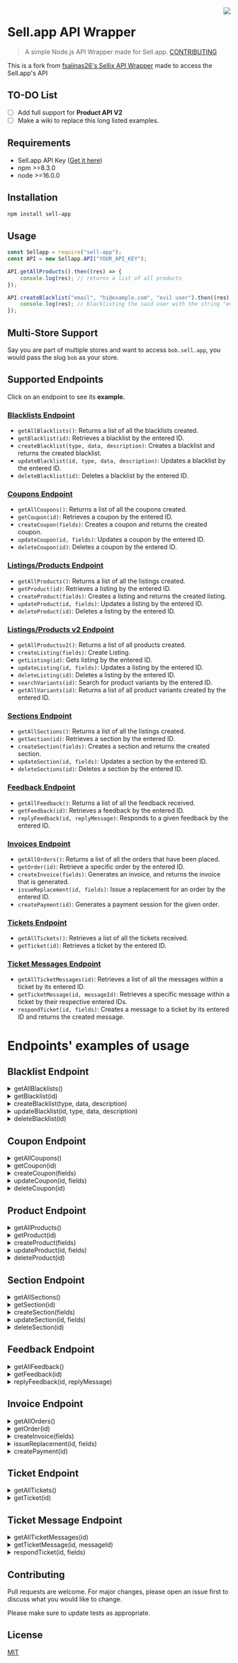 <img src="https://i.vgy.me/NomCdN.png" align="right" />

# Sell.app API Wrapper

> A simple Node.js API Wrapper made for Sell.app. <a href="#contributing">CONTRIBUTING</a>

This is a fork from [fsalinas26's Sellix API Wrapper](https://github.com/fsalinas26/sellix-api-wrapper) made to access the Sell.app's API

## TO-DO List

-   [ ] Add full support for **Product API V2**
-   [ ] Make a wiki to replace this long listed examples.

## Requirements

-   Sell.app API Key ([Get it here](https://sell.app/user/api-tokens))
-   npm >=8.3.0
-   node >=16.0.0

## Installation

```bash
npm install sell-app
```

## Usage

```javascript
const Sellapp = require("sell-app");
const API = new Sellapp.API("YOUR_API_KEY");

API.getAllProducts().then((res) => {
	console.log(res); // returns a list of all products
});

API.createBlacklist("email", "hi@example.com", "evil user").then((res) => {
	console.log(res); // blacklisting the said user with the string "evil user" as description
});
```
## Multi-Store Support

Say you are part of multiple stores and want to access `bob.sell.app`, you would pass the slug `bob` as  your store.

## Supported Endpoints

Click on an endpoint to see its <b>example.</b>

### <a href="#blacklist-endpoint">Blacklists Endpoint</a>

-   `getAllBlacklists()`: Returns a list of all the blacklists created.
-   `getBlacklist(id)`: Retrieves a blacklist by the entered ID.
-   `createBlacklist(type, data, description)`: Creates a blacklist and returns the created blacklist.
-   `updateBlacklist(id, type, data, description)`: Updates a blacklist by the entered ID.
-   `deleteBlacklist(id)`: Deletes a blacklist by the entered ID.

### <a href="#coupon-endpoint">Coupons Endpoint</a>

-   `getAllCoupons()`: Returns a list of all the coupons created.
-   `getCoupon(id)`: Retrieves a coupon by the entered ID.
-   `createCoupon(fields)`: Creates a coupon and returns the created coupon.
-   `updateCoupon(id, fields)`: Updates a coupon by the entered ID.
-   `deleteCoupon(id)`: Deletes a coupon by the entered ID.

### <a href="#product-endpoint">Listings/Products Endpoint</a>

-   `getAllProducts()`: Returns a list of all the listings created.
-   `getProduct(id)`: Retrieves a listing by the entered ID.
-   `createProduct(fields)`: Creates a listing and returns the created listing.
-   `updateProduct(id, fields)`: Updates a listing by the entered ID.
-   `deleteProduct(id)`: Deletes a listing by the entered ID.

### <a href="#productv2-endpoint">Listings/Products v2 Endpoint</a>

-   `getAllProductsv2()`: Returns a list of all products created.
-   `createListing(fields)`: Create Listing.
-   `getListing(id)`: Gets listing by the entered ID.
-   `updateListing(id, fields)`: Updates a listing by the entered ID.
-   `deleteListing(id)`: Deletes a listing by the entered ID.
-   `searchVariants(id)`: Search for product variants by the entered ID.
-   `getAllVariants(id)`: Returns a list of all product variants created by the entered ID.

### <a href="#section-endpoint">Sections Endpoint</a>

-   `getAllSections()`: Returns a list of all the listings created.
-   `getSection(id)`: Retrieves a section by the entered ID.
-   `createSection(fields)`: Creates a section and returns the created section.
-   `updateSection(id, fields)`: Updates a section by the entered ID.
-   `deleteSections(id)`: Deletes a section by the entered ID.

### <a href="#feedback-endpoint">Feedback Endpoint</a>

-   `getAllFeedback()`: Returns a list of all the feedback received.
-   `getFeedback(id)`: Retrieves a feedback by the entered ID.
-   `replyFeedback(id, replyMessage)`: Responds to a given feedback by the entered ID.

### <a href="#invoice-endpoint">Invoices Endpoint</a>

-   `getAllOrders()`: Returns a list of all the orders that have been placed.
-   `getOrder(id)`: Retrieve a specific order by the entered ID.
-   `createInvoice(fields)`: Generates an invoice, and returns the invoice that is generated.
-   `issueReplacement(id, fields)`: Issue a replacement for an order by the entered ID.
-   `createPayment(id)`: Generates a payment session for the given order.

### <a href="#ticket-endpoint">Tickets Endpoint</a>

-   `getAllTickets()`: Retrieves a list of all the tickets received.
-   `getTicket(id)`: Retrieves a ticket by the entered ID.

### <a href="#ticket-message-endpoint">Ticket Messages Endpoint</a>

-   `getAllTicketMessages(id)`: Retrieves a list of all the messages within a ticket by its entered ID.
-   `getTicketMessage(id, messageId)`: Retrieves a specific message within a ticket by their respective entered IDs.
-   `respondTicket(id, fields)`: Creates a message to a ticket by its entered ID and returns the created message.

# Endpoints' examples of usage

## Blacklist Endpoint

<details>
  <summary>getAllBlacklists()</summary>
  
```javascript
API.getAllBlacklists().then((res) => {
	console.log(res);
});
```
</details>

<details>
  <summary>getBlacklist(id)</summary>
  
```javascript
API.getBlacklist("164").then((res) => {
    console.log(res);
});
```
| Parameters |  Type  | Required |      Description       |
| :--------: | :----: | :------: | :--------------------: |
|    `id`    | string |    ✔️    | ID of a blacklist rule |
</details>

<details>
  <summary>createBlacklist(type, data, description)</summary>
  
```javascript
API.createBlacklist("ip", "1.3.3.7", "Block hackers").then((res) => {
    console.log(res);
});
```
|  Parameters   |  Type  | Required |                                            Description                                             |
| :-----------: | :----: | :------: | :------------------------------------------------------------------------------------------------: |
|    `type`     | string |    ✔️    |         Your blacklist rule's type, can be one of the following - "email", "ip", "country"         |
|    `data`     | string |    ✔️    | Depending on the type you chose, you can enter an IP address, email address, or country code here. |
| `description` | string |    ✔️    |           A description that will help you remember why this blacklist rule was created.           |
</details>

<details>
  <summary>updateBlacklist(id, type, data, description)</summary>

```javascript
API.updateBlacklist(
	"164",
	"country",
	"MX",
	"sorry my fellow Mexican friends :sob:"
).then((res) => {
	console.log(res);
});
```

|  Parameters   |  Type  | Required |                                            Description                                             |
| :-----------: | :----: | :------: | :------------------------------------------------------------------------------------------------: |
|     `id`      | string |    ✔️    |                            ID of the blacklist rule you want to update                             |
|    `type`     | string |    ✔️    |         Your blacklist rule's type, can be one of the following - "email", "ip", "country"         |
|    `data`     | string |    ✔️    | Depending on the type you chose, you can enter an IP address, email address, or country code here. |
| `description` | string |    ✔️    |           A description that will help you remember why this blacklist rule was created.           |

</details>

<details>
  <summary>deleteBlacklist(id)</summary>
  
```javascript
API.deleteBlacklist("164").then((res) => {
    console.log(res);
});
```
| Parameters |  Type  | Required |      Description       |
| :--------: | :----: | :------: | :--------------------: |
|    `id`    | string |    ✔️    | ID of the blacklist rule you want to delete |
</details>

## Coupon Endpoint

<details>
  <summary>getAllCoupons()</summary>
  
```javascript
API.getAllCoupons().then((res) => {
	console.log(res);
});
```
</details>

<details>
  <summary>getCoupon(id)</summary>
  
```javascript
API.getCoupon("468").then((res) => {
    console.log(res);
});
```
| Parameters |  Type  | Required |      Description       |
| :--------: | :----: | :------: | :--------------------: |
|    `id`    | string |    ✔️    | ID of the coupon |
</details>

<details>
  <summary>createCoupon(fields)</summary>
  
```javascript
API.createCoupon({
	"code": "15off",
	"type": "PERCENTAGE",
	"discount": "15",
	"store_wide": false
}).then((res) => {
	console.log(res);
});
```

| Parameters |  Type  | Required |  Description   |
| :--------: | :----: | :------: | :------------: |
|  `fields`  | object |    ✔️    | Coupon's field |

| Fields' Values |    Type     | Required |                                 Description                                  |
| :------------: | :---------: | :------: | :--------------------------------------------------------------------------: |
|     `code`     |   string    |    ✔️    |             The coupon code the customer enters during checkout.             |
|     `type`     |   string    |    ✔️    |                 This can be either "PERCENTAGE" or "AMOUNT".                 |
|   `discount`   |   string    |    ✔️    |                  The discount value in percentage or cents.                  |
|    `limit`     |  int/null   |    ❌    | The maximum amount of times a coupon code can be used, across all customers. |
|  `store_wide`  |   boolean   |    ✔️    |     Whether the coupon applies to all products within your store or not.     |
|  `expires_at`  | string/null |    ❌    |            The coupon's expiry date. (format: YY-MM-DD HH-MM-SS)             |

</details>

<details>
  <summary>updateCoupon(id, fields)</summary>
  
```javascript
API.updateCoupon("468", {
	"code": "free20",
	"type": "AMOUNT",
	"discount": "20", // price reduces by 20 dollars
	"limit": 2, // can only be used twice then expires
	"store_wide": true, // the code now can be used across all of your products
	"expires_at": "2023-01-01 12:00:00"
}).then((res) => {
	console.log(res);
});
```

| Parameters |  Type  | Required |             Description             |
| :--------: | :----: | :------: | :---------------------------------: |
|    `id`    | string |    ✔️    | ID of the coupon you want to update |
|  `fields`  | object |    ✔️    |           Coupon's field            |

| Fields' Values |    Type     | Required |                                 Description                                  |
| :------------: | :---------: | :------: | :--------------------------------------------------------------------------: |
|     `code`     |   string    |    ✔️    |             The coupon code the customer enters during checkout.             |
|     `type`     |   string    |    ✔️    |                 This can be either "PERCENTAGE" or "AMOUNT".                 |
|   `discount`   |   string    |    ✔️    |                  The discount value in percentage or cents.                  |
|    `limit`     |  int/null   |    ❌    | The maximum amount of times a coupon code can be used, across all customers. |
|  `store_wide`  |   boolean   |    ✔️    |     Whether the coupon applies to all products within your store or not.     |
|  `expires_at`  | string/null |    ❌    |            The coupon's expiry date. (format: YY-MM-DD HH-MM-SS)             |

</details>

<details>
  <summary>deleteCoupon(id)</summary>
  
```javascript
API.deleteCoupon("468").then((res) => {
    console.log(res);
});
```
| Parameters |  Type  | Required |      Description       |
| :--------: | :----: | :------: | :--------------------: |
|    `id`    | string |    ✔️    | ID of the coupon you want to delete |
</details>

## Product Endpoint

<details>
  <summary>getAllProducts()</summary>
  
```javascript
API.getAllProducts().then((res) => {
	console.log(res);
});
```
</details>

<details>
  <summary>getProduct(id)</summary>
  
```javascript
API.getProduct("4982").then((res) => {
    console.log(res);
});
```
| Parameters |  Type  | Required |      Description       |
| :--------: | :----: | :------: | :--------------------: |
|    `id`    | string |    ✔️    | ID of the product |
</details>

<details>
  <summary>createProduct(fields)</summary>
  
```javascript
API.createProduct({
	"title": "Millions of gold pieces",
	"description": "Get rich, buy this.",
	"deliverable": {
		"delivery_text": "Meet me in world 5",
		"type": "MANUAL",
		"data": {
			"stock": 666,
			"comment": "Thanks"
		}
	},
	"price": {
		"price": 50,
		"currency": "USD"
	},
	"payment_methods": ["PAYPAL"],
	"minimum_purchase_quantity": 1,
	"visibility": "HIDDEN"
})
	.then((res) => {
		console.log(res);
	})
	.catch((err) => {
		console.log(err);
	});
```

| Parameters |  Type  | Required |   Description   |
| :--------: | :----: | :------: | :-------------: |
|  `fields`  | object |    ✔️    | Product's field |

|       Fields' Values        |      Type       | Required |                                                                   Description                                                                    |
| :-------------------------: | :-------------: | :------: | :----------------------------------------------------------------------------------------------------------------------------------------------: |
|           `title`           |     string      |    ✔️    |                                                               The product's title.                                                               |
|        `description`        |     string      |    ✔️    |                                                            The product's description.                                                            |
|           `image`           |   object/null   |    ❌    |                                      An image binary which will be visible when someone views your product.                                      |
|           `order`           |    int/null     |    ❌    |                                          The product's order in which it is sorted on your storefront.                                           |
|        `visibility`         |     string      |    ✔️    |                       Either "PUBLIC", "HIDDEN", or "PRIVATE" - depending on whether you want this product to be visible.                        |
|        `deliverable`        |     object      |    ✔️    | The product's deliverable which will be sent to the customer. Consists of three pieces of nested data, being "delivery_text", "type", and "data" |
|           `price`           |     object      |    ✔️    |                        The product's price in nested format. Consists of two variables "PRICE" (in cents) and "CURRENCY".                        |
|          `humble`           |     boolean     |    ❌    |                              Whether you want to allow the customer to pay more than the product's price. ( ͡° ͜ʖ ͡°)                               |
|      `payment_methods`      | array of string |    ✔️    |                        Items Enum: "COINBASE" "PAYDASH" "PAYPAL" "STRIPE". The product's payment methods in array format.                        |
|  `additional_information`   |      array      |    ❌    |                               Additional info that can be requested from the customer during the checkout process.                               |
|       `bulk_discount`       |      array      |    ❌    |                                 An array of discounts when a customer purchases more than a specified quantity.                                  |
| `minimum_purchase_quantity` |       int       |    ✔️    |                                                The minimum amount a customer is able to purchase.                                                |
| `maximum_purchase_quantity` |    int/null     |    ❌    |                                                The maximum amount a customer is able to purchase.                                                |
|          `webhook`          |   string/null   |    ❌    |                                         A webhook URL that will receive updates when orders are placed.                                          |
|         `warranty`          |   object/null   |    ❌    |                                        The warranty time in which a customer is able to request a refund.                                        |
|          `locked`           |     boolean     |    ❌    |                                           Whether this product is locked by the admins or moderators.                                            |
|          `section`          |    int/null     |    ❌    |                             The ID of a section to associate with this product. Use null to disassociate a section.                              |

</details>

<details>
  <summary>updateProduct(id, fields)</summary>
  
```javascript
API.updateProduct("4982", {
	"title": "Millions of gold pieces EXTRA",
	"slug": "millions-of-gold-pieces",
	"description": "Get rich, buy this.",
	"visibility": "PUBLIC",
	"deliverable": {
		"delivery_text": "Meet me in world 1000!!",
		"type": "MANUAL",
		"data": {
			"stock": 666,
			"comment": "Thanks broski (scammed, real)"
		}
	},
	"price": {
		"price": 1000, // ( ͡° ͜ʖ ͡°)
		"currency": "USD"
	},
	"humble": true,
	"payment_methods": ["PAYPAL"],
	"minimum_purchase_quantity": 1,
	"maximum_purchase_quantity": 20
})
	.then((res) => {
		console.log(res);
	})
	.catch((err) => {
		console.log(err);
	});
```

| Parameters |  Type  | Required |             Description             |
| :--------: | :----: | :------: | :---------------------------------: |
|    `id`    | string |    ✔️    | ID of the coupon you want to update |
|  `fields`  | object |    ✔️    |           Coupon's field            |

|       Fields' Values        |      Type       | Required |                                                                   Description                                                                    |
| :-------------------------: | :-------------: | :------: | :----------------------------------------------------------------------------------------------------------------------------------------------: |
|           `title`           |     string      |    ✔️    |                                                               The product's title.                                                               |
|        `description`        |     string      |    ✔️    |                                                            The product's description.                                                            |
|           `image`           |   object/null   |    ❌    |                                      An image binary which will be visible when someone views your product.                                      |
|           `order`           |    int/null     |    ❌    |                                          The product's order in which it is sorted on your storefront.                                           |
|        `visibility`         |     string      |    ✔️    |                       Either "PUBLIC", "HIDDEN", or "PRIVATE" - depending on whether you want this product to be visible.                        |
|        `deliverable`        |     object      |    ✔️    | The product's deliverable which will be sent to the customer. Consists of three pieces of nested data, being "delivery_text", "type", and "data" |
|           `price`           |     object      |    ✔️    |                        The product's price in nested format. Consists of two variables "PRICE" (in cents) and "CURRENCY".                        |
|          `humble`           |     boolean     |    ❌    |                              Whether you want to allow the customer to pay more than the product's price. ( ͡° ͜ʖ ͡°)                               |
|      `payment_methods`      | array of string |    ✔️    |                        Items Enum: "COINBASE" "PAYDASH" "PAYPAL" "STRIPE". The product's payment methods in array format.                        |
|  `additional_information`   |      array      |    ❌    |                               Additional info that can be requested from the customer during the checkout process.                               |
|       `bulk_discount`       |      array      |    ❌    |                                 An array of discounts when a customer purchases more than a specified quantity.                                  |
| `minimum_purchase_quantity` |       int       |    ✔️    |                                                The minimum amount a customer is able to purchase.                                                |
| `maximum_purchase_quantity` |    int/null     |    ❌    |                                                The maximum amount a customer is able to purchase.                                                |
|          `webhook`          |   string/null   |    ❌    |                                         A webhook URL that will receive updates when orders are placed.                                          |
|         `warranty`          |   object/null   |    ❌    |                                        The warranty time in which a customer is able to request a refund.                                        |
|          `locked`           |     boolean     |    ❌    |                                           Whether this product is locked by the admins or moderators.                                            |
|          `section`          |    int/null     |    ❌    |                             The ID of a section to associate with this product. Use null to disassociate a section.                              |

</details>

<details>
  <summary>deleteProduct(id)</summary>
  
```javascript
API.deleteProduct("4982").then((res) => {
    console.log(res);
});
```
| Parameters |  Type  | Required |      Description       |
| :--------: | :----: | :------: | :--------------------: |
|    `id`    | string |    ✔️    | ID of the product you want to delete |
</details>

## Section Endpoint

<details>
  <summary>getAllSections()</summary>
  
```javascript
API.getAllSections().then((res) => {
	console.log(res);
});
```
</details>

<details>
  <summary>getSection(id)</summary>
  
```javascript
API.getSection("694").then((res) => {
    console.log(res);
});
```
| Parameters |  Type  | Required |      Description       |
| :--------: | :----: | :------: | :--------------------: |
|    `id`    | string |    ✔️    | ID of a section |
</details>

<details>
  <summary>createSection(fields)</summary>
  
```javascript
API.createSection({
	"title": "Gaming Goods",
	"hidden": false
})
	.then((res) => {
		console.log(res);
	})
	.catch((err) => {
		console.log(err);
	});
```

| Parameters |  Type  | Required |   Description   |
| :--------: | :----: | :------: | :-------------: |
|  `fields`  | object |    ✔️    | Section's field |

| Fields' Values |  Type   | Required |                                     Description                                      |
| :------------: | :-----: | :------: | :----------------------------------------------------------------------------------: |
|    `title`     | string  |    ✔️    |                                 The section's title.                                 |
|    `hidden`    | boolean |    ✔️    | Whether this section is hidden from public view (can only be accessed by direct URL) |
|    `order`     |   int   |    ❌    |        The order of the section in which it is displayed on your storefront.         |

</details>

<details>
  <summary>updateSection(id, fields)</summary>
  
```javascript
API.updateSection("694", {
	"title": "Gaming Goods",
	"hidden": false,
	"order": 1,
	"slug": "gaming-goods"
}).then((res) => {
	console.log(res);
});
```

| Parameters |  Type  | Required |             Description             |
| :--------: | :----: | :------: | :---------------------------------: |
|    `id`    | string |    ✔️    | ID of the coupon you want to update |
|  `fields`  | object |    ✔️    |           Coupon's field            |

| Fields' Values |  Type   | Required |                                     Description                                      |
| :------------: | :-----: | :------: | :----------------------------------------------------------------------------------: |
|    `title`     | string  |    ✔️    |                                 The section's title.                                 |
|    `hidden`    | boolean |    ✔️    | Whether this section is hidden from public view (can only be accessed by direct URL) |
|    `order`     |   int   |    ❌    |        The order of the section in which it is displayed on your storefront.         |

</details>

<details>
  <summary>deleteSection(id)</summary>
  
```javascript
API.deleteSection("694").then((res) => {
    console.log(res);
});
```
| Parameters |  Type  | Required |      Description       |
| :--------: | :----: | :------: | :--------------------: |
|    `id`    | string |    ✔️    | ID of the section you want to delete |
</details>

## Feedback Endpoint

<details>
  <summary>getAllFeedback()</summary>
  
```javascript
API.getAllFeedback().then((res) => {
	console.log(res);
});
```
</details>

<details>
  <summary>getFeedback(id)</summary>
  
```javascript
API.getFeedback("666").then((res) => {
    console.log(res);
});
```
| Parameters |  Type  | Required |      Description       |
| :--------: | :----: | :------: | :--------------------: |
|    `id`    | string |    ✔️    | ID of a feedback |
</details>

<details>
  <summary>replyFeedback(id, replyMessage)</summary>
  
```javascript
API.replyFeedback("666", "Thanks for the positive feedback!").then((res) => {
	console.log(res);
});
```

|   Parameters   |  Type  | Required |                                Description                                |
| :------------: | :----: | :------: | :-----------------------------------------------------------------------: |
|      `id`      | string |    ✔️    |                    ID of the coupon you want to update                    |
| `replyMessage` | string |    ✔️    | A reply message that was left by the store owner who received this rating |

</details>

## Invoice Endpoint

<details>
  <summary>getAllOrders()</summary>
  
```javascript
API.getAllOrders().then((res) => {
	console.log(res);
});
```
</details>

<details>
  <summary>getOrder(id)</summary>
  
```javascript
API.getOrder("666").then((res) => {
    console.log(res);
});
```
| Parameters |  Type  | Required |      Description       |
| :--------: | :----: | :------: | :--------------------: |
|    `id`    | string |    ✔️    | ID of an order |
</details>

<details>
  <summary>createInvoice(fields)</summary>
  
```javascript
API.createInvoice({
	"customer_email": "john@doe.com",
	"total": "4.99",
	"payment_method": "PAYPAL",
	"products": {
		"1210": {
			"quantity": 5,
			"additional_information": [
				{
					"accept_terms_and_conditions": true,
					"read_terms_and_conditions_before_accepting": true
				}
			],
			"fill_once": true
		}
	}
})
	.then((res) => {
		console.log(res);
	})
	.catch((err) => {
		console.log(err);
	});
```

| Parameters |  Type  | Required |   Description   |
| :--------: | :----: | :------: | :-------------: |
|  `fields`  | object |    ✔️    | Invoice's field |

|  Fields' Values  |  Type  | Required |                                                                                                                          Description                                                                                                                          |
| :--------------: | :----: | :------: | :-----------------------------------------------------------------------------------------------------------------------------------------------------------------------------------------------------------------------------------------------------------: |
| `customer_email` | string |    ❌    |                                                                                                       The email of the customer who placed this order.                                                                                                        |
|     `total`      | string |    ❌    |                                                                                   The total amount to pay for this order. Can be excluded to create free-of-charge orders.                                                                                    |
| `payment_method` | string |    ❌    | Enum: "COINBASE" "PAYDASH" "PAYPAL" "STRIPE". The payment gateway to process this order with.The selected payment gateway must be configured for the issuing store and should only be included in the request if the total of the order is greater than zero. |
|     `coupon`     | string |    ❌    |                                                                                                            The coupon code to apply to this order.                                                                                                            |
|    `products`    | object |    ❌    |                                                     Association of products with quantity and additional information to include in the order. The object keys must be the ids of the listings to include                                                      |

</details>

<details>
  <summary>issueReplacement(id, fields)</summary>
  
```javascript
API.issueReplacement("666", {
  "listings": [
    1,
    2,
    3
  ]
}).then((res) => {
	console.log(res);
});
```

| Parameters |  Type  | Required |                                            Description                                            |
| :--------: | :----: | :------: | :-----------------------------------------------------------------------------------------------: |
|    `id`    | string |    ✔️    |                          ID of the order you want to issue a replacement                          |
|  `fields`  | array  |    ❌    | The listings that should be replaced. If no listings are provided, all listings will be replaced. |

</details>

<details>
  <summary>createPayment(id)</summary>
  
```javascript
API.createPayment("4982")
	.then((res) => {
		console.log(res);
	})
	.catch((err) => {
		console.log(err);
	});
```
| Parameters |  Type  | Required |      Description       |
| :--------: | :----: | :------: | :--------------------: |
|    `id`    | string |    ✔️    | Generates a payment session for the given ORDER ID. |
</details>

## Ticket Endpoint

<details>
  <summary>getAllTickets()</summary>
  
```javascript
API.getAllTickets().then((res) => {
	console.log(res);
});
```
</details>

<details>
  <summary>getTicket(id)</summary>
  
```javascript
API.getTicket("69").then((res) => {
    console.log(res);
});
```
| Parameters |  Type  | Required |      Description       |
| :--------: | :----: | :------: | :--------------------: |
|    `id`    | string |    ✔️    | Retrieves a ticket by the entered ID. |
</details>

## Ticket Message Endpoint

<details>
  <summary>getAllTicketMessages(id)</summary>
  
```javascript
API.getAllTicketMessages("69").then((res) => {
    console.log(res);
});
```
| Parameters |  Type  | Required |      Description       |
| :--------: | :----: | :------: | :--------------------: |
|    `id`    | string |    ✔️    | Retrieves a list of all the messages within a ticket by its entered ID. |
</details>

<details>
  <summary>getTicketMessage(id, messageId)</summary>
  
```javascript
API.getTicketMessage("69", "420").then((res) => {
    console.log(res);
});
```
|  Parameters | Type | Required |                                  Description                                  |
|:-----------:|:----:|:--------:|:-----------------------------------------------------------------------------:|
|     `id`    |  int |    ✔️      |                                 ID of a ticket                                |
| `messageId` |  int |     ✔️     | Retrieves a specific message within a ticket by their respective entered IDs. |
</details>

<details>
  <summary>respondTicket(id, fields)</summary>
  
```javascript
API.respondTicket("69", {
	"author": "STORE",
	"content": "This is a response message."
}).then((res) => {
	console.log(res);
});
```

| Parameters |  Type  | Required |             Description              |
| :--------: | :----: | :------: | :----------------------------------: |
|    `id`    | string |    ✔️    | ID of the ticket you want to respond |
|  `fields`  | object |    ✔️    |           Response's field           |

| Parameters |  Type  | Required |                                Description                                |
| :--------: | :----: | :------: | :-----------------------------------------------------------------------: |
|  `author`  | string |    ❌    | Either "STORE" or "CUSTOMER" depending on who sent this specific message. |
| `content`  | string |    ✔️    |                        The message that was left.                         |

</details>

## Contributing

Pull requests are welcome. For major changes, please open an issue first to discuss what you would like to change.

Please make sure to update tests as appropriate.

## License

[MIT](https://choosealicense.com/licenses/mit/)
